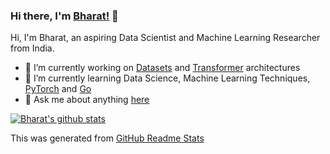 ### Hi there, I'm [Bharat!](https://github.com/Bharat123rox) 👋

<!--
**Bharat123rox/Bharat123rox** is a ✨ _special_ ✨ repository because its `README.md` (this file) appears on your GitHub profile.

Here are some ideas to get you started:

- 🔭 I’m currently working on ...
- 🌱 I’m currently learning ...
- 👯 I’m looking to collaborate on ...
- 🤔 I’m looking for help with ...
- 💬 Ask me about ...
- 📫 How to reach me: ...
- 😄 Pronouns: ...
- ⚡ Fun fact: ...
-->
Hi, I'm Bharat, an aspiring Data Scientist and Machine Learning Researcher from India.

- 🔭 I’m currently working on [Datasets](https://github.com/huggingface/datasets/) and [Transformer](https://github.com/huggingface/transformers/) architectures
- 🌱 I’m currently learning Data Science, Machine Learning Techniques, [PyTorch](http://github.com/pytorch/pytorch/) and [Go](https://golang.org/)
- 💬 Ask me about anything [here](https://github.com/Bharat123rox/Bharat123rox/issues)

[![Bharat's github stats](https://github-readme-stats.vercel.app/api?username=Bharat123rox&show_icons=true&theme=radical)](https://github.com/Bharat123rox/github-readme-stats)

This was generated from [GitHub Readme Stats](https://github.com/anuraghazra/github-readme-stats)
